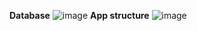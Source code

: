**Database**
![image](https://github.com/lethanhdat04/BlogWebsite/assets/85718140/add23401-bf76-4e1c-bc49-8b2760259877)
**App structure**
![image](https://github.com/lethanhdat04/BlogWebsite/assets/85718140/5a9809a3-1dd3-4da2-b187-c8fb03b6ae9b)


